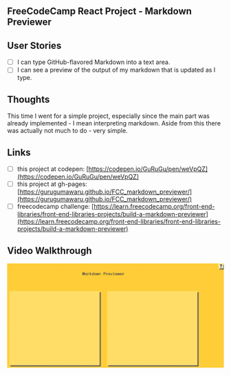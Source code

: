 ## FreeCodeCamp React Project - Markdown Previewer

## User Stories
- [ ] I can type GitHub-flavored Markdown into a text area.
- [ ] I can see a preview of the output of my markdown that is updated as I type.

## Thoughts
This time I went for a simple project, especially since the main part was already implemented - I mean interpreting markdown. Aside from this there was actually not much to do - very simple.

## Links
- [ ] this project at codepen: [https://codepen.io/GuRuGu/pen/weVpQZ](https://codepen.io/GuRuGu/pen/weVpQZ)
- [ ] this project at gh-pages: [https://gurugumawaru.github.io/FCC_markdown_previewer/](https://gurugumawaru.github.io/FCC_markdown_previewer/)
- [ ] freecodecamp challenge: [https://learn.freecodecamp.org/front-end-libraries/front-end-libraries-projects/build-a-markdown-previewer](https://learn.freecodecamp.org/front-end-libraries/front-end-libraries-projects/build-a-markdown-previewer)

## Video Walkthrough
![](https://github.com/GuRuGuMaWaRu/FCC_markdown_previewer/blob/master/FCC_Markdown_Previewer.gif)
